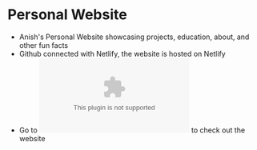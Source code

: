 # Personal Website

- Anish's Personal Website showcasing projects, education, about, and other fun facts
- Github connected with Netlify, the website is hosted on Netlify
- Go to ![anishdeshpande.com](anishdeshpande.com) to check out the website
 
